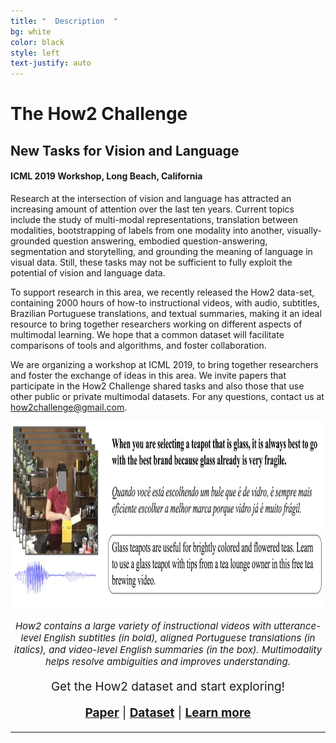 ```yaml
---
title: "  Description  "
bg: white
color: black
style: left
text-justify: auto
---
```

# The How2 Challenge

## New Tasks for Vision and Language

#### ICML 2019 Workshop, Long Beach, California

Research at the intersection of vision and language has attracted an increasing amount of attention over the last ten years. Current topics include the study of multi-modal representations, translation between modalities, bootstrapping of labels from one modality into another, visually-grounded question answering, embodied question-answering, segmentation and storytelling, and grounding the meaning of language in visual data. Still, these tasks may not be sufficient to fully exploit the potential of vision and language data.

To support research in this area, we recently released the How2 data-set, containing 2000 hours of how-to instructional videos, with audio, subtitles, Brazilian Portuguese translations, and textual summaries, making it an ideal resource to bring together researchers working on different aspects of multimodal learning. We hope that a common dataset will facilitate comparisons of tools and algorithms, and foster collaboration.

We are organizing a workshop at ICML 2019, to bring together researchers and foster the exchange of ideas in this area. We invite papers that participate in the How2 Challenge shared tasks and also those that use other public or private multimodal datasets. For any questions, contact us at how2challenge@gmail.com.


<p align="center">
<img src="img/How2_Image-2.png" alt="hi" height="300"/>
</p>

<p align="center" style="font-family:font-family: TimesNewRoman,Times New Roman,Times,Baskerville,Georgia,serif;font-size:15px;font-style:italic;">How2 contains a large variety of instructional videos with utterance-level English subtitles (in bold), aligned Portuguese translations (in italics), and video-level English summaries (in the box). Multimodality helps resolve ambiguities and improves understanding.
</p>

<p align="center" style="font-family:font-family: TimesNewRoman,Times New Roman,Times,Baskerville,Georgia,serif;font-size:19px;font-color:maroon;">Get the How2 dataset and start exploring! </p>
  
<p align="center" style="font-family:font-family: TimesNewRoman,Times New Roman,Times,Baskerville,Georgia,serif;font-size:19px;font-color:maroon;">  <a href="https://arxiv.org/abs/1811.00347"><strong>Paper</strong></a> | <a href="https://docs.google.com/forms/d/e/1FAIpQLSfW2i8UnjuoH2KKSU0BvcKRbhnk_vL3HcNlM0QLsJGb_UEDVQ/viewform?usp=pp_url" color="blue"><strong>Dataset</strong></a> | <a href="https://srvk.github.io/how2-dataset/"><strong>Learn more</strong></a>
</p>


* * *

